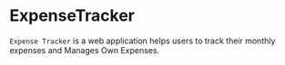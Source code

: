 # ExpenseTracker
`Expense Tracker` is a web application helps users to track their monthly expenses and Manages Own Expenses. 
